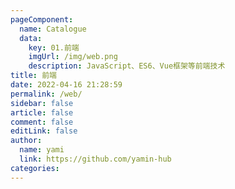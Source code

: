 ```yaml
---
pageComponent: 
  name: Catalogue
  data: 
    key: 01.前端
    imgUrl: /img/web.png
    description: JavaScript、ES6、Vue框架等前端技术
title: 前端
date: 2022-04-16 21:28:59
permalink: /web/
sidebar: false
article: false
comment: false
editLink: false
author: 
  name: yami
  link: https://github.com/yamin-hub
categories: 
---
```

